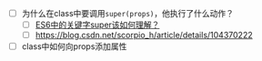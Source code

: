 
- [ ] 为什么在class中要调用`super(props)`，他执行了什么动作？
  - [ ] [ES6中的关键字super该如何理解？](https://www.zhihu.com/question/38292361)
  - [ ] <https://blog.csdn.net/scorpio_h/article/details/104370222>
- [ ] class中如何向props添加属性